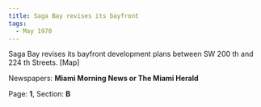 ```yaml
---  
title: Saga Bay revises its bayfront  
tags:  
  - May 1970  
---  
```

  
Saga Bay revises its bayfront development plans between SW 200 th and 224 th Streets. [Map]  
  
Newspapers: **Miami Morning News or The Miami Herald**  
  
Page: **1**, Section: **B** 
